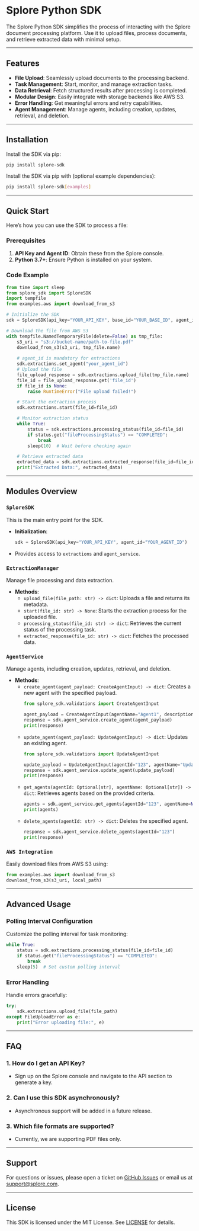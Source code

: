 # Splore Python SDK

The Splore Python SDK simplifies the process of interacting with the Splore document processing platform. Use it to upload files, process documents, and retrieve extracted data with minimal setup.

---

## Features

- **File Upload**: Seamlessly upload documents to the processing backend.
- **Task Management**: Start, monitor, and manage extraction tasks.
- **Data Retrieval**: Fetch structured results after processing is completed.
- **Modular Design**: Easily integrate with storage backends like AWS S3.
- **Error Handling**: Get meaningful errors and retry capabilities.
- **Agent Management**: Manage agents, including creation, updates, retrieval, and deletion.

---

## Installation

Install the SDK via pip:

```bash
pip install splore-sdk
```

Install the SDK via pip with (optional example dependencies):

```bash
pip install splore-sdk[examples]
```

---

## Quick Start

Here’s how you can use the SDK to process a file:

### Prerequisites
1. **API Key and Agent ID**: Obtain these from the Splore console.
2. **Python 3.7+**: Ensure Python is installed on your system.

### Code Example

```python
from time import sleep
from splore_sdk import SploreSDK
import tempfile
from examples.aws import download_from_s3

# Initialize the SDK
sdk = SploreSDK(api_key="YOUR_API_KEY", base_id="YOUR_BASE_ID", agent_id="YOUR_OPTIONAL_AGENT_ID")

# Download the file from AWS S3
with tempfile.NamedTemporaryFile(delete=False) as tmp_file:
    s3_uri = "s3://bucket-name/path-to-file.pdf"
    download_from_s3(s3_uri, tmp_file.name)
    
    # agent_id is mandatory for extractions
    sdk.extractions.set_agent("your_agent_id")
    # Upload the file
    file_upload_response = sdk.extractions.upload_file(tmp_file.name)
    file_id = file_upload_response.get('file_id')
    if file_id is None:
        raise RuntimeError("File upload failed!")

    # Start the extraction process
    sdk.extractions.start(file_id=file_id)

    # Monitor extraction status
    while True:
        status = sdk.extractions.processing_status(file_id=file_id)
        if status.get("fileProcessingStatus") == "COMPLETED":
            break
        sleep(10)  # Wait before checking again

    # Retrieve extracted data
    extracted_data = sdk.extractions.extracted_response(file_id=file_id)
    print("Extracted Data:", extracted_data)
```

---

## Modules Overview

### `SploreSDK`
This is the main entry point for the SDK.

- **Initialization**:
  ```python
  sdk = SploreSDK(api_key="YOUR_API_KEY", agent_id="YOUR_AGENT_ID")
  ```
- Provides access to `extractions` and `agent_service`.

### `ExtractionManager`
Manage file processing and data extraction.

- **Methods**:
  - `upload_file(file_path: str) -> dict`: Uploads a file and returns its metadata.
  - `start(file_id: str) -> None`: Starts the extraction process for the uploaded file.
  - `processing_status(file_id: str) -> dict`: Retrieves the current status of the processing task.
  - `extracted_response(file_id: str) -> dict`: Fetches the processed data.

### `AgentService`
Manage agents, including creation, updates, retrieval, and deletion.

- **Methods**:
  - `create_agent(agent_payload: CreateAgentInput) -> dict`: Creates a new agent with the specified payload.
    ```python
    from splore_sdk.validations import CreateAgentInput

    agent_payload = CreateAgentInput(agentName="Agent1", description="Sample Agent")
    response = sdk.agent_service.create_agent(agent_payload)
    print(response)
    ```
  - `update_agent(agent_payload: UpdateAgentInput) -> dict`: Updates an existing agent.
    ```python
    from splore_sdk.validations import UpdateAgentInput

    update_payload = UpdateAgentInput(agentId="123", agentName="UpdatedAgent")
    response = sdk.agent_service.update_agent(update_payload)
    print(response)
    ```
  - `get_agents(agentId: Optional[str], agentName: Optional[str]) -> dict`: Retrieves agents based on the provided criteria.
    ```python
    agents = sdk.agent_service.get_agents(agentId="123", agentName=None)
    print(agents)
    ```
  - `delete_agents(agentId: str) -> dict`: Deletes the specified agent.
    ```python
    response = sdk.agent_service.delete_agents(agentId="123")
    print(response)
    ```

### `AWS Integration`
Easily download files from AWS S3 using:
```python
from examples.aws import download_from_s3
download_from_s3(s3_uri, local_path)
```

---

## Advanced Usage

### Polling Interval Configuration
Customize the polling interval for task monitoring:
```python
while True:
    status = sdk.extractions.processing_status(file_id=file_id)
    if status.get("fileProcessingStatus") == "COMPLETED":
        break
    sleep(5)  # Set custom polling interval
```

### Error Handling
Handle errors gracefully:
```python
try:
    sdk.extractions.upload_file(file_path)
except FileUploadError as e:
    print("Error uploading file:", e)
```

---

## FAQ

### 1. How do I get an API Key?
- Sign up on the Splore console and navigate to the API section to generate a key.

### 2. Can I use this SDK asynchronously?
- Asynchronous support will be added in a future release.

### 3. Which file formats are supported?
- Currently, we are supporting PDF files only.

---

## Support

For questions or issues, please open a ticket on [GitHub Issues](https://github.com/splorehq/splore-sdk-py/issues) or email us at support@splore.com.

---

## License

This SDK is licensed under the MIT License. See [LICENSE](LICENSE) for details.